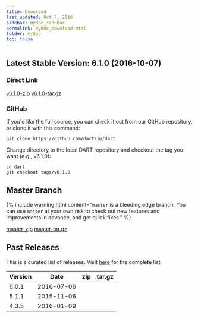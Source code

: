 ```yaml
---
title: Download
last_updated: Oct 7, 2016
sidebar: mydoc_sidebar
permalink: mydoc_download.html
folder: mydoc
toc: false
---
```


## Latest Stable Version: 6.1.0 (2016-10-07)

### Direct Link

<a href="https://github.com/dartsim/dart/archive/v6.1.0.zip" class="btn btn-default githubEditButton" role="button"><i class="fa fa-download fa-lg"></i> v6.1.0-zip</a>
<a href="https://github.com/dartsim/dart/archive/v6.1.0.tar.gz" class="btn btn-default githubEditButton" role="button"><i class="fa fa-download fa-lg"></i> v6.1.0-tar.gz</a>

### GitHub

If you'd like the full source, you can check it out from our GitHub repository, or clone it with this command:

```
git clone https://github.com/dartsim/dart
```

Change directory to the local DART repository and checkout the tag you want (e.g., v6.1.0):

```
cd dart
git checkout tags/v6.1.0
```

## Master Branch

{% include warning.html content="`master` is a bleeding edge branch. You can use `master` at your own risk to check out new features and improvements in advance, and get quick fixes." %}

<a href="https://github.com/dartsim/dart/zipball/master" class="btn btn-default githubEditButton" role="button"><i class="fa fa-download fa-lg"></i> master-zip</a>
<a href="https://github.com/dartsim/dart/tarball/master" class="btn btn-default githubEditButton" role="button"><i class="fa fa-download fa-lg"></i> master-tar.gz</a>

## Past Releases

This is a curated list of releases. Visit [here](https://github.com/dartsim/dart/releases) for the complete list.

| Version | Date       | zip | tar.gz |
| ------- | ---------- | --- | ------ |
| 6.0.1   | 2016-07-06 | <a href="https://github.com/dartsim/dart/archive/v6.0.1.zip"><i class="fa fa-download fa-lg"></i></a> | <a href="https://github.com/dartsim/dart/archive/v6.0.1.tar.gz"><i class="fa fa-download fa-lg"></i></a> |
| 5.1.1   | 2015-11-06 | <a href="https://github.com/dartsim/dart/archive/v5.1.1.zip"><i class="fa fa-download fa-lg"></i></a> | <a href="https://github.com/dartsim/dart/archive/v5.1.1.tar.gz"><i class="fa fa-download fa-lg"></i></a> |
| 4.3.5   | 2016-01-09 | <a href="https://github.com/dartsim/dart/archive/v4.3.5.zip"><i class="fa fa-download fa-lg"></i></a> | <a href="https://github.com/dartsim/dart/archive/v4.3.5.tar.gz"><i class="fa fa-download fa-lg"></i></a> |


